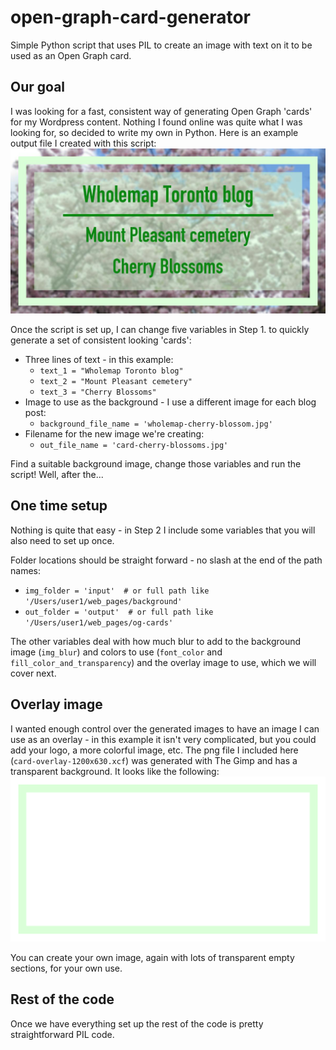 # open-graph-card-generator
Simple Python script that uses PIL to create an image with text on it to be used as an Open Graph card.

## Our goal
I was looking for a fast, consistent way of generating Open Graph 'cards' for my Wordpress content. Nothing I found
online was quite what I was looking for, so decided to write my own in Python. Here is an example output file I created with this script:
![Sample image we are generating](output/card-cherry-blossoms.jpg)

Once the script is set up, I can change five variables in Step 1. to quickly generate a set of consistent looking 'cards':
- Three lines of text - in this example:
  - `text_1 = "Wholemap Toronto blog"`
  - `text_2 = "Mount Pleasant cemetery"`
  - `text_3 = "Cherry Blossoms"`
- Image to use as the background -  I use a different image for each blog post:
  - `background_file_name = 'wholemap-cherry-blossom.jpg'`
- Filename for the new image we're creating:
  - `out_file_name = 'card-cherry-blossoms.jpg'`

Find a suitable background image, change those variables and run the script! Well, after the...

## One time setup
Nothing is quite that easy - in Step 2 I include some variables that you will also need to set up once.

Folder locations should be straight forward - no slash at the end of the path names:
- `img_folder = 'input'  # or full path like '/Users/user1/web_pages/background'`
- `out_folder = 'output'  # or full path like '/Users/user1/web_pages/og-cards'`

The other variables deal with how much blur to add to the background image (`img_blur`) and colors to use (`font_color` and `fill_color_and_transparency`) and the overlay image to use, which we will cover next.

## Overlay image
I wanted enough control over the generated images to have an image I can use as an overlay - in this example it isn't very complicated, but you could add your logo, a more colorful image, etc. The png file I included here (`card-overlay-1200x630.xcf`) was generated with The Gimp and has a transparent background. It looks like the following:
![Simple overlay image](input/card-overlay-1200x630.png)

You can create your own image, again with lots of transparent empty sections, for your own use.

## Rest of the code
Once we have everything set up the rest of the code is pretty straightforward PIL code.
